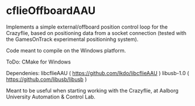 # cflieOffboardAAU

Implements a simple external/offboard position control loop for the Crazyflie, based on positioning data from a socket connection (tested with the GamesOnTrack experimental positioninhg system). 

Code meant to compile on the Windows platform.

ToDo: CMake for Windows

Dependenies:
                 libcflieAAU ( https://github.com/lkdo/libcflieAAU )
		 libusb-1.0   ( https://github.com/libusb/libusb ) 
       
Meant to be useful when starting working with the Crazyflie, at Aalborg University Automation & Control Lab.
